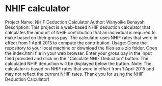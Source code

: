 # NHIF calculator
 Project Name: NHIF Deduction Calculator  Author: Wanyoike Benayah  Description:  This project is a web-based NHIF deduction calculator that calculates the amount of NHIF contribution that an individual is required to make based on their gross pay. The calculator uses NHIF rates that were in effect from 1 April 2015 to compute the contribution.  Usage:  Clone the repository to your local machine or download the files as a zip folder. Open the index.html file in your web browser. Enter your gross pay in the input field provided and click on the "Calculate NHIF Deduction" button. The calculated NHIF deduction will be displayed below the button. Note: The calculator is based on NHIF rates that were in effect from 1 April 2015 and may not reflect the current NHIF rates.  Thank you for using the NHIF Deduction Calculator!
